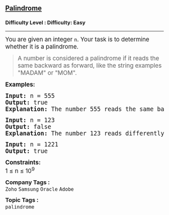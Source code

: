 <h2><a href="https://www.geeksforgeeks.org/problems/palindrome0746/1?page=2&company=Oracle&sortBy=submissions">Palindrome</a></h2><h3>Difficulty Level : Difficulty: Easy</h3><hr><div class="problems_problem_content__Xm_eO"><p><span style="font-size: 14pt;">You are given an integer <code>n</code>. Your task is to determine whether it is a palindrome. </span></p>
<blockquote>
<p><span style="font-size: 14pt;">A number is considered a palindrome if it reads the same backward as forward, like the string examples "MADAM" or "MOM".</span></p>
</blockquote>
<p><span style="font-size: 14pt;"><strong>Examples:</strong></span></p>
<pre><span style="font-size: 14pt;"><strong style="font-size: 14pt;">Input: </strong><span style="font-size: 14pt;">n = 555
</span><strong style="font-size: 14pt;">Output: </strong><span style="font-size: 14pt;">true<br></span><span style="font-size: 18.6667px;"><strong>Explanation:</strong> The number 555 reads the same backward as forward, so it is a palindrome.</span></span></pre>
<pre><span style="font-size: 14pt;"><strong style="font-size: 14pt;">Input: </strong><span style="font-size: 14pt;">n = 123
</span><strong style="font-size: 14pt;">Output: </strong><span style="font-size: 14pt;">false<br></span><span style="font-size: 18.6667px;"><strong>Explanation:</strong> The number 123 reads differently backward (321), so it is not a palindrome.</span></span></pre>
<pre><span style="font-size: 14pt;"><strong>Input: </strong>n = 1221
<strong>Output: </strong>true</span></pre>
<p><span style="font-size: 14pt;"><strong>Constraints:</strong><br>1 ≤ n ≤ 10<sup>9</sup></span></p></div><p><span style=font-size:18px><strong>Company Tags : </strong><br><code>Zoho</code>&nbsp;<code>Samsung</code>&nbsp;<code>Oracle</code>&nbsp;<code>Adobe</code>&nbsp;<br><p><span style=font-size:18px><strong>Topic Tags : </strong><br><code>palindrome</code>&nbsp;